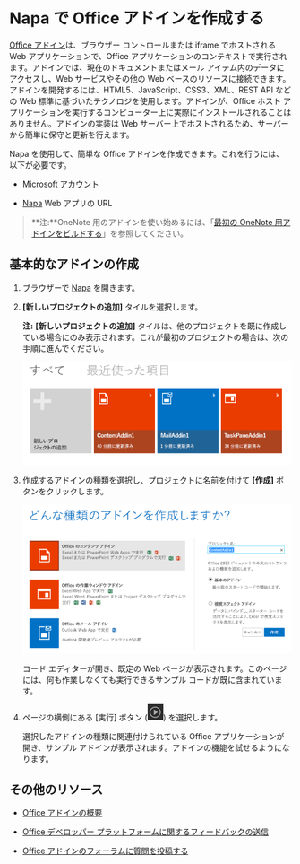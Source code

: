 ﻿
# <a name="create-an-office-add-in-with-napa"></a>Napa で Office アドインを作成する



[Office アドイン](../../docs/overview/office-add-ins.md)は、ブラウザー コントロールまたは iframe でホストされる Web アプリケーションで、Office アプリケーションのコンテキストで実行されます。アドインでは、現在のドキュメントまたはメール アイテム内のデータにアクセスし、Web サービスやその他の Web ベースのリソースに接続できます。アドインを開発するには、HTML5、JavaScript、CSS3、XML、REST API などの Web 標準に基づいたテクノロジを使用します。アドインが、Office ホスト アプリケーションを実行するコンピューター上に実際にインストールされることはありません。アドインの実装は Web サーバー上でホストされるため、サーバーから簡単に保守と更新を行えます。

Napa を使用して、簡単な Office アドインを作成できます。これを行うには、以下が必要です。

- [Microsoft アカウント](http://www.microsoft.com/en-us/account/default.aspx)
    
- [Napa](https://www.napacloudapp.com/ ) Web アプリの URL

>**注:**OneNote 用のアドインを使い始めるには、「[最初の OneNote 用アドインをビルドする](../onenote/onenote-add-ins-getting-started.md)」を参照してください。

## <a name="create-a-basic-add-in"></a>基本的なアドインの作成



1. ブラウザーで [Napa](https://www.napacloudapp.com/ ) を開きます。
    
2. **[新しいプロジェクトの追加]** タイルを選択します。
    
     **注:** **[新しいプロジェクトの追加]** タイルは、他のプロジェクトを既に作成している場合にのみ表示されます。これが最初のプロジェクトの場合は、次の手順に進んでください。
    
    ![プロジェクト ページ](../../images/08fc36cf-7cc1-442f-a9a5-b6bb30d786a4.png)

3. 作成するアドインの種類を選択し、プロジェクトに名前を付けて **[作成]** ボタンをクリックします。
    
    ![Excel アプリ タイル](../../images/Apps_NAPA_Excel_Tile.png)

    コード エディターが開き、既定の Web ページが表示されます。このページには、何も作業しなくても実行できるサンプル コードが既に含まれています。
    
4. ページの横側にある [実行] ボタン (![[実行] ボタン](../../images/Apps_NAPA_Run_Button.png)) を選択します。
    
    選択したアドインの種類に関連付けられている Office アプリケーションが開き、サンプル アドインが表示されます。アドインの機能を試せるようになります。
    

## <a name="additional-resources"></a>その他のリソース



- [Office アドインの概要](../../docs/overview/office-add-ins.md)
    
- [Office デベロッパー プラットフォームに関するフィードバックの送信](http://officespdev.uservoice.com/)
    
- [Office アドインのフォーラムに質問を投稿する](http://social.msdn.microsoft.com/Forums/officeapps/en-US/home?forum=appsforoffice%2Cofficestore&amp;filter=alltypes&amp;sort=lastpostdesc)
    
